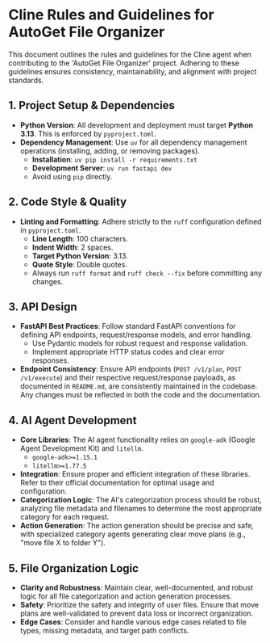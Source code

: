# Cline Rules and Guidelines for AutoGet File Organizer

This document outlines the rules and guidelines for the Cline agent when contributing to the 'AutoGet File Organizer' project. Adhering to these guidelines ensures consistency, maintainability, and alignment with project standards.

## 1. Project Setup & Dependencies

*   **Python Version**: All development and deployment must target **Python 3.13**. This is enforced by `pyproject.toml`.
*   **Dependency Management**: Use `uv` for all dependency management operations (installing, adding, or removing packages).
    *   **Installation**: `uv pip install -r requirements.txt`
    *   **Development Server**: `uv run fastapi dev`
    *   Avoid using `pip` directly.

## 2. Code Style & Quality

*   **Linting and Formatting**: Adhere strictly to the `ruff` configuration defined in `pyproject.toml`.
    *   **Line Length**: 100 characters.
    *   **Indent Width**: 2 spaces.
    *   **Target Python Version**: 3.13.
    *   **Quote Style**: Double quotes.
    *   Always run `ruff format` and `ruff check --fix` before committing any changes.

## 3. API Design

*   **FastAPI Best Practices**: Follow standard FastAPI conventions for defining API endpoints, request/response models, and error handling.
    *   Use Pydantic models for robust request and response validation.
    *   Implement appropriate HTTP status codes and clear error responses.
*   **Endpoint Consistency**: Ensure API endpoints (`POST /v1/plan`, `POST /v1/execute`) and their respective request/response payloads, as documented in `README.md`, are consistently maintained in the codebase. Any changes must be reflected in both the code and the documentation.

## 4. AI Agent Development

*   **Core Libraries**: The AI agent functionality relies on `google-adk` (Google Agent Development Kit) and `litellm`.
    *   `google-adk>=1.15.1`
    *   `litellm>=1.77.5`
*   **Integration**: Ensure proper and efficient integration of these libraries. Refer to their official documentation for optimal usage and configuration.
*   **Categorization Logic**: The AI's categorization process should be robust, analyzing file metadata and filenames to determine the most appropriate category for each request.
*   **Action Generation**: The action generation should be precise and safe, with specialized category agents generating clear move plans (e.g., "move file X to folder Y").

## 5. File Organization Logic

*   **Clarity and Robustness**: Maintain clear, well-documented, and robust logic for all file categorization and action generation processes.
*   **Safety**: Prioritize the safety and integrity of user files. Ensure that move plans are well-validated to prevent data loss or incorrect organization.
*   **Edge Cases**: Consider and handle various edge cases related to file types, missing metadata, and target path conflicts.
